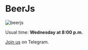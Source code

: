 # BeerJs

![beerjs](bear_with_beer.png?raw=true)

Usual time: **Wednesday at 8:00 p.m.**

[Join us](https://t.me/beerjs_berlin) on Telegram.
